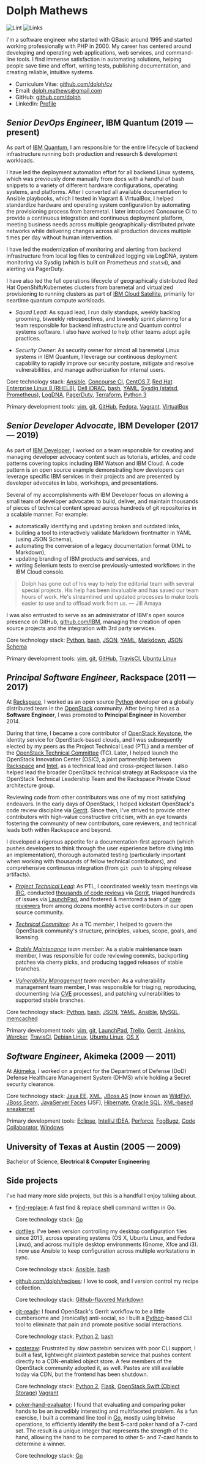 # Dolph Mathews

![Lint](https://github.com/dolph/cv/actions/workflows/markdown-lint.yml/badge.svg)
![Links](https://github.com/dolph/cv/actions/workflows/markdown-links.yml/badge.svg)

I'm a software engineer who started with QBasic around 1995 and started working
professionally with PHP in 2000. My career has centered around developing and
operating web applications, web services, and command-line tools. I find
immense satisfaction in automating solutions, helping people save time and
effort, writing tests, publishing documentation, and creating reliable,
intuitive systems.

- Curriculum Vitæ: [github.com/dolph/cv](https://github.com/dolph/cv)
- Email: [dolph.mathews@gmail.com](mailto:dolph.mathews@gmail.com)
- GitHub: [github.com/dolph](https://github.com/dolph/)
- LinkedIn: [Profile](https://www.linkedin.com/in/dolphmathews/)

## *Senior DevOps Engineer*, IBM Quantum (2019 &mdash; present)

As part of [IBM Quantum](https://www.ibm.com/quantum-computing/), I am
responsible for the entire lifecycle of backend infrastructure running both
production and research & development workloads.

I have led the deployment automation effort for all backend Linux systems,
which was previously done manually from docs with a handful of bash snippets to
a variety of different hardware configurations, operating systems, and
platforms. After I converted all available documentation to Ansible playbooks,
which I tested in Vagrant & VirtualBox, I helped standardize hardware and
operating system configuration by automating the provisioning process from
baremetal. I later introduced Concourse CI to provide a continuous integration
and continuous deployment platform, meeting business needs across multiple
geographically-distributed private networks while delivering changes across all
production devices multiple times per day without human intervention.

I have led the modernization of monitoring and alerting from backend
infrastructure from local log files to centralized logging via LogDNA, system
monitoring via Sysdig (which is built on Prometheus and `statsd`), and alerting
via PagerDuty.

I have also led the full operations lifecycle of geographically distributed Red
Hat OpenShift/Kubernetes clusters from baremetal and virtualized provisioning
to running clusters as part of [IBM Cloud
Satellite](https://www.ibm.com/cloud/satellite), primarily for neartime quantum
compute workloads.

- *Squad Lead*: As squad lead, I run daily standups, weekly backlog grooming,
  biweekly retrospectives, and biweekly sprint planning for a team responsible
  for backend infrastructure and Quantum control systems software. I also have
  worked to help other teams adopt agile practices.

- *Security Owner*: As security owner for almost all baremetal Linux systems in
  IBM Quantum, I leverage our continuous deployment capability to rapidly
  improve our security posture, mitigate and resolve vulnerabilities, and
  manage authorization for internal users.

Core technology stack: [Ansible](https://www.ansible.com/), [Concourse
CI](https://concourse-ci.org/), [CentOS 7](https://www.centos.org/), [Red Hat
Enterprise Linux 8
(RHEL8)](https://www.redhat.com/en/technologies/linux-platforms/enterprise-linux),
[Dell iDRAC](https://www.dell.com/en-us/dt/solutions/openmanage/idrac.htm),
[bash](https://www.gnu.org/software/bash/), [YAML](http://yaml.org/), [Sysdig
(statsd, Prometheus)](https://sysdig.com/), [LogDNA](https://www.logdna.com/),
[PagerDuty](https://www.logdna.com/), [Terraform](https://www.terraform.io/),
[Python 3](https://www.python.org/)

Primary development tools: [vim](http://www.vim.org/),
[git](https://git-scm.com/), [GitHub](https://www.github.com/),
[Fedora](https://getfedora.org/), [Vagrant](https://www.vagrantup.com/),
[VirtualBox](https://www.virtualbox.org/)

## *Senior Developer Advocate*, IBM Developer (2017 &mdash; 2019)

As part of [IBM Developer](https://developer.ibm.com/), I worked on a team
responsible for creating and managing developer advocacy content such as
tutorials, articles, and code patterns covering topics including IBM Watson and
IBM Cloud. A code pattern is an open source example demonstrating how
developers can leverage specific IBM services in their projects and are
presented by developer advocates in labs, workshops, and presentations.

Several of my accomplishments with IBM Developer focus on allowing a small team
of developer advocates to build, deliver, and maintain thousands of pieces of
technical content spread across hundreds of git repositories in a scalable
manner. For example:

- automatically identifying and updating broken and outdated links,
- building a tool to interactively validate Markdown frontmatter in YAML (using
  JSON Schema),
- automating the conversion of a legacy documentation format (XML to Markdown),
- updating branding of IBM products and services, and
- writing Selenium tests to exercise previously-untested workflows in the IBM
  Cloud console.

> Dolph has gone out of his way to help the editorial team with several special
  projects. His help has been invaluable and has saved our team hours of work.
  He's streamlined and updated processes to make tools easier to use and to
  offload work from us. &mdash; Jill Amaya

I was also entrusted to serve as an administrator of IBM's open source presence
on GitHub, [github.com/IBM](https://github.com/ibm/), managing the creation of
open source projects and the integration with 3rd party services.

Core technology stack: [Python](https://www.python.org),
[bash](https://www.gnu.org/software/bash/), [JSON](http://www.json.org/),
[YAML](http://yaml.org/),
[Markdown](https://daringfireball.net/projects/markdown/syntax), [JSON
Schema](https://json-schema.org/)

Primary development tools: [vim](http://www.vim.org/),
[git](https://git-scm.com/), [GitHub](https://www.github.com/),
[TravisCI](https://travis-ci.org/), [Ubuntu Linux](https://www.ubuntu.com/)

## *Principal Software Engineer*, Rackspace (2011 &mdash; 2017)

At [Rackspace](https://www.rackspace.com/), I worked as an open source
[Python](https://www.python.org/) developer on a globally distributed team in
the [OpenStack](https://www.openstack.org/) community. After being hired as a
**Software Engineer**, I was promoted to **Principal Engineer** in November
2014.

During that time, I became a core contributor of [OpenStack
Keystone](http://github.com/openstack/keystone), the identity service for
OpenStack-based clouds, and I was subsequently elected by my peers as the
Project Technical Lead (PTL) and a member of the [OpenStack Technical
Committee](https://www.openstack.org/foundation/tech-committee/) (TC). Later, I
helped launch the OpenStack Innovation Center (OSIC), a joint partnership
between [Rackspace](https://www.rackspace.com/) and [Intel](https://01.org/),
as a technical lead and cross-project liaison. I also helped lead the broader
OpenStack technical strategy at Rackspace via the OpenStack Technical
Leadership Team and the Rackspace Private Cloud architecture group.

Reviewing code from other contributors was one of my most satisfying endeavors.
In the early days of OpenStack, I helped kickstart OpenStack's code review
discipline via [Gerrit](https://www.gerritcodereview.com/). Since then, I've
strived to provide other contributors with high-value constructive criticism,
with an eye towards fostering the community of new contributors, core
reviewers, and technical leads both within Rackspace and beyond.

I developed a rigorous appetite for a documentation-first approach (which
pushes developers to think through the user experience before diving into an
implementation), thorough automated testing (particularly important when
working with thousands of fellow technical contributors), and comprehensive
continuous integration (from `git push` to shipping release artifacts).

- *[Project Technical
  Lead](https://docs.openstack.org/project-team-guide/ptl.html)*: As PTL, I
  coordinated weekly team meetings via
  [IRC](https://en.wikipedia.org/wiki/Internet_Relay_Chat), conducted [thousands
  of code
  reviews](https://www.stackalytics.com/?release=all&project_type=all&user_id=dolph)
  via [Gerrit](https://www.gerritcodereview.com/), triaged hundreds of issues
  via [LaunchPad](https://launchpad.net/keystone), and fostered & mentored a
  team of [core
  reviewers](https://docs.openstack.org/doc-contrib-guide/docs-review.html)
  from among dozens monthly active contributors in our open source community.

- *[Technical Committee](https://governance.openstack.org/tc/)*: As a TC
  member, I helped to govern the OpenStack community's structure, principles,
  values, scope, goals, and licensing.

- *[Stable
  Maintenance](https://docs.openstack.org/project-team-guide/stable-branches.html)
  team member*: As a stable maintenance team member, I was responsible for code
  reviewing commits, backporting patches via cherry picks, and producing tagged
  releases of stable branches.

- *[Vulnerability Management](https://security.openstack.org/vmt-process.html)
  team member*: As a vulnerability management team member, I was responsible
  for triaging, reproducing, documenting (via [CVE](https://cve.mitre.org/)
  processes), and patching vulnerabilities to supported stable branches.

Core technology stack: [Python](https://www.python.org),
[bash](https://www.gnu.org/software/bash/), [JSON](http://www.json.org/),
[YAML](http://yaml.org/), [Ansible](https://www.ansible.com/),
[MySQL](https://www.mysql.com/), [memcached](https://memcached.org/)

Primary development tools: [vim](http://www.vim.org/),
[git](https://git-scm.com/), [LaunchPad](https://launchpad.net/~dolph),
[Trello](https://trello.com/), [Gerrit](https://www.gerritcodereview.com/),
[Jenkins](https://jenkins.io/),
[Wercker](https://devcenter.wercker.com/overview-and-core-concepts/wercker-features/),
[TravisCI](https://travis-ci.org/), [Debian Linux](https://www.debian.org/),
[Ubuntu Linux](https://www.ubuntu.com/), [OS X](https://www.apple.com/macos/)

## *Software Engineer*, Akimeka (2009 &mdash; 2011)

At [Akimeka](http://www.akimeka.com/), I worked on a project for the Department
of Defense (DoD) Defense Healthcare Management System (DHMS) while holding a
Secret security clearance.

Core technology stack: [Java
EE](http://www.oracle.com/technetwork/java/javaee/overview/index.html),
[XML](https://en.wikipedia.org/wiki/XML), [JBoss
AS](https://en.wikipedia.org/wiki/WildFly) (now known as
[WildFly](http://wildfly.org/)), [JBoss
Seam](https://en.wikipedia.org/wiki/JBoss_Seam), [JavaServer
Faces](https://en.wikipedia.org/wiki/JavaServer_Faces) (JSF),
[Hibernate](http://hibernate.org/orm/), [Oracle
SQL](http://www.oracle.com/technetwork/database/), [XML-based
sneakernet](https://en.wikipedia.org/wiki/Sneakernet)

Primary development tools: [Eclipse](https://eclipse.org/), [IntelliJ
IDEA](https://www.jetbrains.com/idea/), [Perforce](https://www.perforce.com/),
[FogBugz](https://www.fogcreek.com/fogbugz/), [Code
Collaborator](https://smartbear.com/product/collaborator/overview/),
[Windows](https://www.microsoft.com/en-us/windows/)

## University of Texas at Austin (2005 &mdash; 2009)

Bachelor of Science, **Electrical & Computer Engineering**

## Side projects

I've had many more side projects, but this is a handful I enjoy talking about.

- [find-replace](https://github.com/dolph/find-replace): A fast find & replace
  shell command written in Go.

  Core technology stack: [Go](https://go.dev/)

- [dotfiles](https://github.com/dolph/dotfiles): I've been version controlling
  my desktop configuration files since 2013, across operating systems (OS X,
  Ubuntu Linux, and Fedora Linux), and across multiple desktop environments
  (Gnome, Xfce and i3). I now use Ansible to keep configuration across multiple
  workstations in sync.

  Core technology stack: [Ansible](https://www.ansible.com/),
  [bash](https://www.gnu.org/software/bash/)

- [github.com/dolph/recipes](https://github.com/dolph/recipes): I love to cook,
  and I version control my recipe collection.

  Core technology stack: [Github-flavored
  Markdown](https://guides.github.com/features/mastering-markdown/)

- [git-ready](https://github.com/dolph/git-ready): I found OpenStack's Gerrit
  workflow to be a little cumbersome and (ironically) anti-social, so I built a
  [Python](https://www.python.org/)-based CLI tool to eliminate that pain and
  promote positive social interactions.

  Core technology stack: [Python
  2](https://www.python.org/download/releases/2.0/),
  [bash](https://www.gnu.org/software/bash/)

- [pasteraw](http://github.com/dolph/pasteraw): Frustrated by slow pastebin
  services with poor CLI support, I built a fast, lightweight plaintext
  pastebin service that pushes content directly to a CDN-enabled object store.
  A few members of the OpenStack community adopted it, as well. Pastes are
  still available today via CDN, but the frontend has been shutdown.

  Core technology stack: [Python
  2](https://www.python.org/download/releases/2.0/),
  [Flask](https://flask.palletsprojects.com/en/2.0.x/), [OpenStack Swift
  (Object
  Storage)](https://docs.rackspace.com/docs/user-guides/infrastructure/cloud-config/storage/cloud-files-product-concepts/object-storage)
  [Vagrant](https://www.vagrantup.com/)

- [poker-hand-evaluator](https://github.com/dolph/poker-hand-evaluator): I
  found that evaluating and comparing poker hands to be an incredibly
  interesting and multifaceted problem. As a fun exercise, I built a command
  line tool in [Go](https://golang.org/), mostly using bitwise operations, to
  efficiently identify the best 5-card poker hand of a 7-card set. The result
  is a unique integer that represents the strength of the hand, allowing the
  hand to be compared to other 5- and 7-card hands to determine a winner.

  Core technology stack: [Go](https://go.dev/)
